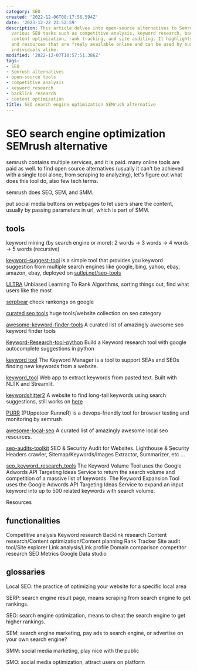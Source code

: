 ```yaml
---
category: SEO
created: '2022-12-06T08:17:56.594Z'
date: '2023-12-22 23:52:59'
description: This article delves into open-source alternatives to Semrush for conducting
  various SEO tasks such as competitive analysis, keyword research, backlink research,
  content optimization, rank tracking, and site auditing. It highlights various tools
  and resources that are freely available online and can be used by businesses and
  individuals alike.
modified: '2022-12-07T10:57:51.386Z'
tags:
- SEO
- Semrush alternatives
- open-source tools
- competitive analysis
- keyword research
- backlink research
- content optimization
title: SEO search engine optimization SEMrush alternative
---
```


# SEO search engine optimization SEMrush alternative

semrush contains multiple services, and it is paid. many online tools are paid as well. to find open source alternatives (usually it can't be achieved with a single tool alone, from scraping to analyzing), let's figure out what does this tool do, also few tech terms.

semrush does SEO, SEM, and SMM.

put social media buttons on webpages to let users share the content, usually by passing parameters in url, which is part of SMM.

## tools

keyword mining (by search engine or more): 2 words -> 3 words -> 4 words -> 5 words (recursive)

[keyword-suggest-tool](https://github.com/rmak78/keyword-suggest-tool)  is a simple tool that provides you keyword suggestion from multiple search engines like google, bing, yahoo, ebay, amazon, ebay, deployed on [sutlej.net/seo-tools](https://sutlej.net/seo-tools/keyword-suggest/)

[ULTRA](https://github.com/ULTR-Community/ULTRA) Unbiased Learning To Rank Algorithms, sorting things out, find what users like the most

[serpbear](https://github.com/towfiqi/serpbear) check rankongs on google

[curated seo tools](https://github.com/sneg55/curatedseotools) huge tools/website collection on seo category

[awesome-keyword-finder-tools](https://github.com/eliquid/awesome-keyword-finder-tools) A curated list of amazingly awesome seo keyword finder tools

[Keyword-Research-tool-python](https://github.com/hassancs91/Keyword-Research-tool-python) Build a Keyword research tool with google autocomplete suggestions in python

[keyword tool](https://github.com/steffigb/keywordTool) The Keyword Manager is a tool to support SEAs and SEOs finding new keywords from a website.

[keyword_tool](https://github.com/austyngo/keyword_tool) Web app to extract keywords from pasted text. Built with NLTK and Streamlit.

[keywordshitter2](https://github.com/wassname/keywordshitter2) A website to find long-tail keywords using search suggestions, still works on [here](https://wassname.github.io/keywordshitter2/)

[PURR](https://github.com/semrush/purr) (PUppeteer RunneR) is a devops-friendly tool for browser testing and monitoring by semrush

[awesome-local-seo](https://github.com/eliquid/awesome-local-seo) A curated list of amazingly awesome local seo resources.

[seo-audits-toolkit](https://github.com/StanGirard/seo-audits-toolkit) SEO & Security Audit for Websites. Lighthouse & Security Headers crawler, Sitemap/Keywords/Images Extractor, Summarizer, etc ...

[seo_keyword_research_tools](https://github.com/rdowns26/seo_keyword_research_tools) The Keyword Volume Tool uses the Google Adwords API Targeting Ideas Service to return the search volume and competition of a massive list of keywords. The Keyword Expansion Tool uses the Google Adwords API Targeting Ideas Service to expand an input keyword into up to 500 related keywords with search volume.

Resources


## functionalities

Competitive analysis
Keyword research
Backlink research
Content research/Content optimization/Content planning
Rank Tracker
Site audit tool/Site explorer
Link analysis/Link profile
Domain comparison
competitor research
SEO Metrics
Google Data studio

## glossaries
Local SEO: the practice of optimizing your website for a specific local area

SERP: search engine result page, means scraping from search engine to get rankings.

SEO: search engine optimization, means to cheat the search engine to get higher rankings.

SEM: search engine marketing, pay ads to search engine, or advertise on your own search engine?

SMM: social media marketing, play nice with the public

SMO: social media optimization, attract users on platform
